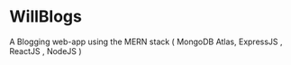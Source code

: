 # WillBlogs
A Blogging web-app using the MERN stack ( MongoDB Atlas, ExpressJS , ReactJS , NodeJS )
